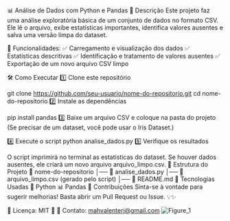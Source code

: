 📊 Análise de Dados com Python e Pandas
📌 Descrição
Este projeto faz uma análise exploratória básica de um conjunto de dados no formato CSV. Ele lê o arquivo, exibe estatísticas importantes, identifica valores ausentes e salva uma versão limpa do dataset.

🔹 Funcionalidades:
✅ Carregamento e visualização dos dados
✅ Estatísticas descritivas
✅ Identificação e tratamento de valores ausentes
✅ Exportação de um novo arquivo CSV limpo

🛠️ Como Executar
1️⃣ Clone este repositório

git clone https://github.com/seu-usuario/nome-do-repositorio.git
cd nome-do-repositorio
2️⃣ Instale as dependências


pip install pandas
3️⃣ Baixe um arquivo CSV e coloque na pasta do projeto
(Se precisar de um dataset, você pode usar o Iris Dataset.)

4️⃣ Execute o script
python analise_dados.py
5️⃣ Verifique os resultados

O script imprimirá no terminal as estatísticas do dataset.
Se houver dados ausentes, ele criará um novo arquivo arquivo_limpo.csv.
📂 Estrutura do Projeto
📂 nome-do-repositorio
│── 📄 analise_dados.py
│── 📄 arquivo_limpo.csv (gerado pelo script)
│── 📄 README.md
🚀 Tecnologias Usadas
🐍 Python
📊 Pandas
📢 Contribuições
Sinta-se à vontade para sugerir melhorias! Basta abrir um Pull Request ou Issue. 💡✨

🔗 Licença: MIT 📝
📩 Contato: mahvalenterj@gmail.com
![Figure_1](https://github.com/user-attachments/assets/a63149f4-e4f8-494f-a6f7-fac5855d5b39)
